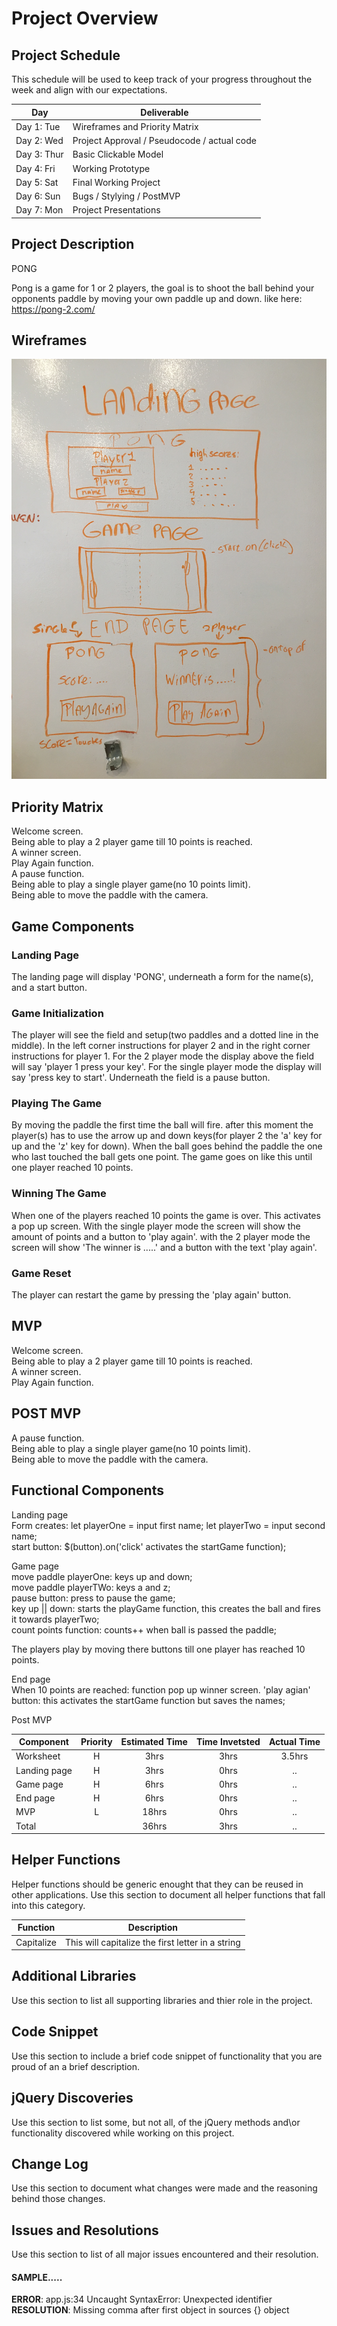 
# Project Overview

## Project Schedule

This schedule will be used to keep track of your progress throughout the week and align with our expectations.  

|  Day | Deliverable |
|---|---|
|Day 1: Tue| Wireframes and Priority Matrix|
|Day 2: Wed| Project Approval /  Pseudocode / actual code|
|Day 3: Thur| Basic Clickable Model |
|Day 4: Fri| Working Prototype |
|Day 5: Sat| Final Working Project |
|Day 6: Sun| Bugs / Stylying / PostMVP |
|Day 7: Mon| Project Presentations |


## Project Description
PONG

Pong is a game for 1 or 2 players, the goal is to shoot the ball behind your opponents paddle by moving your own paddle up and down.
like here: https://pong-2.com/


## Wireframes

![Wireframes](images/IMG_0217.JPG?raw=true "Wireframes")

## Priority Matrix

Welcome screen.  
Being able to play a 2 player game till 10 points is reached.  
A winner screen.  
Play Again function.  
A pause function.  
Being able to play a single player game(no 10 points limit).  
Being able to move the paddle with the camera.  

## Game Components

### Landing Page
The landing page will display 'PONG', underneath a form for the name(s), and a start button.  

### Game Initialization
The player will see the field and setup(two paddles and a dotted line in the middle).
In the left corner instructions for player 2 and in the right corner instructions for player 1.
For the 2 player mode the display above the field will say 'player 1 press your key'.
For the single player mode the display will say 'press key to start'.
Underneath the field is a pause button.

### Playing The Game
By moving the paddle the first time the ball will fire. after this moment the player(s)
has to use the arrow up and down keys(for player 2 the 'a' key for up and the 'z' key for down).
When the ball goes behind the paddle the one who last touched the ball gets one point.
The game goes on like this until one player reached 10 points.

### Winning The Game
When one of the players reached 10 points the game is over. This activates a pop up screen.
With the single player mode the screen will show the amount of points and a button to 'play again'.
with the 2 player mode the screen will show 'The winner is .....' and a button with the text 'play again'.

### Game Reset
The player can restart the game by pressing the 'play again' button.

## MVP

Welcome screen.  
Being able to play a 2 player game till 10 points is reached.  
A winner screen.  
Play Again function.  

## POST MVP

A pause function.  
Being able to play a single player game(no 10 points limit).  
Being able to move the paddle with the camera.
## Functional Components

Landing page  
Form creates: let playerOne = input first name; let playerTwo = input second name;  
start button: $(button).on('click' activates the startGame function);

Game page  
move paddle playerOne: keys up and down;  
move paddle playerTWo: keys a  and z;  
pause button: press to pause the game;  
key up || down: starts the playGame function, this creates the ball and fires it towards playerTwo;  
count points function: counts++ when ball is passed the paddle;  

The players play by moving there buttons till one player has reached 10 points.    

End page    
When 10 points are reached: function pop up winner screen.
'play agian' button: this activates the startGame function but saves the names;  

Post MVP  



| Component | Priority | Estimated Time | Time Invetsted | Actual Time |
| --- | :---: |  :---: | :---: | :---: |
| Worksheet | H | 3hrs| 3hrs | 3.5hrs |
| Landing page | H | 3hrs| 0hrs | .. |
| Game page | H | 6hrs| 0hrs | .. |
| End page | H | 6hrs| 0hrs | .. |
| MVP | L | 18hrs| 0hrs | .. |
| Total |  | 36hrs| 3hrs | .. |

## Helper Functions
Helper functions should be generic enought that they can be reused in other applications. Use this section to document all helper functions that fall into this category.

| Function | Description |
| --- | :---: |  
| Capitalize | This will capitalize the first letter in a string |

## Additional Libraries
 Use this section to list all supporting libraries and thier role in the project.

## Code Snippet

Use this section to include a brief code snippet of functionality that you are proud of an a brief description.  

## jQuery Discoveries
 Use this section to list some, but not all, of the jQuery methods and\or functionality discovered while working on this project.

## Change Log
 Use this section to document what changes were made and the reasoning behind those changes.  

## Issues and Resolutions
 Use this section to list of all major issues encountered and their resolution.

#### SAMPLE.....
**ERROR**: app.js:34 Uncaught SyntaxError: Unexpected identifier                                
**RESOLUTION**: Missing comma after first object in sources {} object
